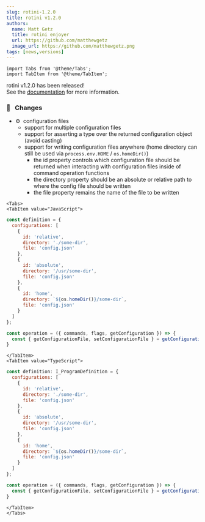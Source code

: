 ```yaml
---
slug: rotini-1.2.0
title: rotini v1.2.0
authors:
  name: Matt Getz
  title: rotini enjoyer
  url: https://github.com/matthewgetz
  image_url: https://github.com/matthewgetz.png
tags: [news,versions]
---
```


```mdx-code-block
import Tabs from '@theme/Tabs';
import TabItem from '@theme/TabItem';
```

rotini v1.2.0 has been released!  
See the [documentation](/docs/1.2.3) for more information.  

### 🚨&nbsp;&nbsp;&nbsp;Changes
- ⚙️&nbsp;&nbsp;configuration files
  - support for multiple configuration files
  - support for asserting a type over the returned configuration object (avoid casting)
  - support for writing configuration files anywhere (home directory can still be used via `process.env.HOME` / `os.homeDir()`)
    - the id property controls which configuration file should be returned when interacting with configuration files inside of command operation functions
    - the directory property should be an absolute or relative path to where the config file should be written
    - the file property remains the name of the file to be written

```mdx-code-block
<Tabs>
<TabItem value="JavaScript">
```

```js
const definition = {
  configurations: [
    {
      id: 'relative',
      directory: './some-dir',
      file: 'config.json'
    },
    {
      id: 'absolute',
      directory: '/usr/some-dir',
      file: 'config.json'
    },
    {
      id: 'home',
      directory: `${os.homeDir()}/some-dir`,
      file: 'config.json'
    }
  ]
};

const operation = ({ commands, flags, getConfiguration }) => {
  const { getConfigurationFile, setConfigurationFile } = getConfiguration('some-id');
}
```

```mdx-code-block
</TabItem>
<TabItem value="TypeScript">
```

```js
const definition: I_ProgramDefinition = {
  configurations: [
    {
      id: 'relative',
      directory: './some-dir',
      file: 'config.json'
    },
    {
      id: 'absolute',
      directory: '/usr/some-dir',
      file: 'config.json'
    },
    {
      id: 'home',
      directory: `${os.homeDir()}/some-dir`,
      file: 'config.json'
    }
  ]
};

const operation = ({ commands, flags, getConfiguration }) => {
  const { getConfigurationFile, setConfigurationFile } = getConfiguration('some-id');
}
```

```mdx-code-block
</TabItem>
</Tabs>
```
